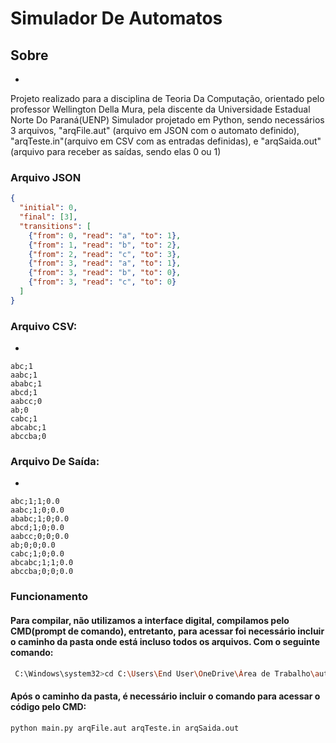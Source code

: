 # Simulador De Automatos

## Sobre
-
Projeto realizado para a disciplina de Teoria Da Computação, orientado pelo professor Wellington Della Mura, pela discente da Universidade Estadual Norte Do Paraná(UENP)
Simulador projetado em Python, sendo necessários 3 arquivos, "arqFile.aut" (arquivo em JSON com o automato definido), "arqTeste.in"(arquivo em CSV com as entradas definidas), e "arqSaida.out" (arquivo para receber as saídas, sendo elas 0 ou 1)
### Arquivo JSON
```json
{
  "initial": 0,
  "final": [3],
  "transitions": [
    {"from": 0, "read": "a", "to": 1},
    {"from": 1, "read": "b", "to": 2},
    {"from": 2, "read": "c", "to": 3},
    {"from": 3, "read": "a", "to": 1}, 
    {"from": 3, "read": "b", "to": 0},
    {"from": 3, "read": "c", "to": 0}
  ]
}
```
### Arquivo CSV: 
-
```CSV
abc;1
aabc;1
ababc;1
abcd;1
aabcc;0
ab;0
cabc;1
abcabc;1
abccba;0
```
### Arquivo De Saída:
-
```CSV
abc;1;1;0.0
aabc;1;0;0.0
ababc;1;0;0.0
abcd;1;0;0.0
aabcc;0;0;0.0
ab;0;0;0.0
cabc;1;0;0.0
abcabc;1;1;0.0
abccba;0;0;0.0
```
### Funcionamento
#### Para compilar, não utilizamos a interface digital, compilamos pelo CMD(prompt de comando), entretanto, para acessar foi necessário incluir o caminho da pasta onde está incluso todos os arquivos. Com o seguinte comando:
```bash
 C:\Windows\system32>cd C:\Users\End User\OneDrive\Área de Trabalho\automatos
```
#### Após o caminho da pasta, é necessário incluir o comando para acessar o código pelo CMD:
```bash
python main.py arqFile.aut arqTeste.in arqSaida.out
```

